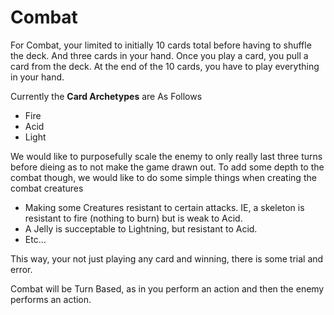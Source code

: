 # Combat

For Combat, your limited to initially 10 cards total before having to shuffle the deck. And three cards in your hand.
Once you play a card, you pull a card from the deck. At the end of the 10 cards, you have to play everything in your hand.

Currently the **Card Archetypes** are As Follows
- Fire
- Acid
- Light

We would like to purposefully scale the enemy to only really last three turns before dieing as to not make the game drawn out.
To add some depth to the combat though, we would like to do some simple things when creating the combat creatures
- Making some Creatures resistant to certain attacks. IE, a skeleton is resistant to fire (nothing to burn) but is weak to Acid.
- A Jelly is succeptable to Lightning, but resistant to Acid. 
- Etc...

This way, your not just playing any card and winning, there is some trial and error.

Combat will be Turn Based, as in you perform an action and then the enemy performs an action.
